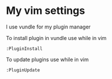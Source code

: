 # My vim settings

I use vundle for my plugin manager

To install plugin in vundle use while in vim
```
:PluginInstall
```

To update plugins use while in vim
```
:PluginUpdate
```
